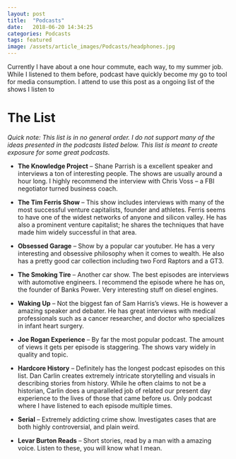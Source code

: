 ```yaml
---
layout: post
title:  "Podcasts"
date:   2018-06-20 14:34:25
categories: Podcasts 
tags: featured
image: /assets/article_images/Podcasts/headphones.jpg
---
```

Currently I have about a one hour commute, each way, to my summer job. While I listened to them before, podcast have quickly become my go to tool for media consumption. I attend to use this post as a ongoing list of the shows I listen to


# The List 
*Quick note: This list is in no general order. I do not support many of the ideas presented in the podcasts listed below. This list is meant to create exposure for some great podcasts.*

* **The Knowledge Project** – Shane Parrish is a excellent speaker and interviews a ton of interesting people. The shows are usually around a hour long. I highly recommend the interview with Chris Voss – a FBI negotiator turned business coach.

* **The Tim Ferris Show** – This show includes interviews with many of the most successful venture capitalists, founder and athletes. Ferris seems to have one of the widest networks of anyone and silicon valley. He has also a prominent venture capitalist; he shares the techniques that have made him widely successful in that area.

* **Obsessed Garage** – Show by a popular car youtuber. He has a very interesting and obsessive philosophy when it comes to wealth. He also has a pretty good car collection including two Ford Raptors and a GT3.

* **The Smoking Tire** – Another car show. The best episodes are interviews with automotive engineers. I recommend the episode where he has on, the founder of Banks Power. Very interesting stuff on diesel engines.

* **Waking Up** – Not the biggest fan of Sam Harris’s views. He is however a amazing speaker and debater. He has great interviews with medical professionals such as a cancer researcher, and doctor who specializes in infant heart surgery.

* **Joe Rogan Experience** – By far the most popular podcast. The amount of views it gets per episode is staggering. The shows vary widely in quality and topic.

* **Hardcore History** – Definitely has the longest podcast episodes on this list. Dan Carlin creates extremely intricate storytelling and visuals in describing stories from history. While he often claims to not be a historian, Carlin does a unparalleled job of related our present day experience to the lives of those that came before us. Only podcast where I have listened to each episode multiple times.

* **Serial** – Extremely addicting crime show. Investigates cases that are both highly controversial, and plain weird.

* **Levar Burton Reads** – Short stories, read by a man with a amazing voice. Listen to these, you will know what I mean.

